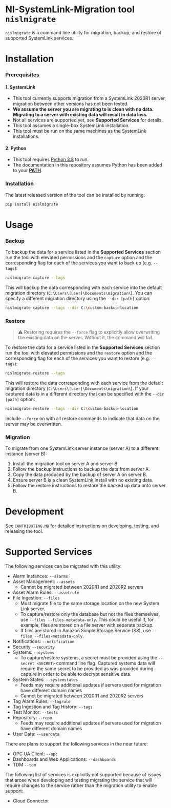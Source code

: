 # NI-SystemLink-Migration tool `nislmigrate`
`nislmigrate` is a command line utility for migration, backup, and restore of supported SystemLink services.
# Installation
### Prerequisites
#### 1. SystemLink
- This tool currently supports migration from a SystemLink 2020R1 server, migration between other versions has not been tested.
- **We assume the server you are migrating to is clean with no data. Migrating to a server with existing data will result in data loss.**
- Not all services are supported yet, see **Supported Services** for details.
- This tool assumes a single-box SystemLink installation.
- This tool must be run on the same machines as the SystemLink installations.
#### 2. Python
- This tool requires [Python 3.8](https://www.python.org/downloads/release/python-3811/) to run.
- The documentation in this repository assumes Python has been added to your [**PATH**](https://datatofish.com/add-python-to-windows-path/).
### Installation
The latest released version of the tool can be installed by running:
```bash
pip install nislmigrate
```
# Usage
### Backup
To backup the data for a service listed in the **Supported Services** section run the tool with elevated permissions and the `capture` option and the corresponding flag for each of the services you want to back up (e.g. `--tags`):
```bash
nislmigrate capture --tags
```
This will backup the data corresponding with each service into the default migration directory (`C:\Users\[user]\Documents\migration\`). You can specify a different migration directory using the `--dir [path]` option:
```bash
nislmigrate capture --tags --dir C:\custom-backup-location
```

### Restore

> :warning: Restoring requires the `--force` flag to explicitly allow overwriting the existing data on the server. Without it, the command will fail.

To restore the data for a service listed in the **Supported Services** section run the tool with elevated permissions and the `restore` option and the corresponding flag for each of the services you want to restore (e.g. `--tags`):
```bash
nislmigrate restore --tags
```
This will restore the data corresponding with each service from the default migration directory (`C:\Users\[user]\Documents\migration\`). If your captured data is in a different directory that can be specified with the `--dir [path]` option:
```bash
nislmigrate restore --tags --dir C:\custom-backup-location
```

Include `--force` on with all restore commands to indicate that data on the server may be overwritten.

### Migration
To migrate from one SystemLink server instance (server A) to a different instance (server B):
1. Install the migration tool on server A and server B.
1. Follow the backup instructions to backup the data from server A.
1. Copy the data produced by the backup of server A on server B.
1. Ensure server B is a clean SystemLink install with no existing data.
1. Follow the restore instructions to restore the backed up data onto server B.

# Development
See `CONTRIBUTING.MD` for detailed instructions on developing, testing, and releasing the tool.

# Supported Services
The following services can be migrated with this utility:

- Alarm Instances: `--alarms`
- Asset Management: `--assets`
    - Cannot be migrated between 2020R1 and 2020R2 servers
- Asset Alarm Rules: `--assetrule`
- File Ingestion: `--files`
    - Must migrate file to the same storage location on the new System Link server.
    - To capture/restore only the database but not the files themselves, use `--files --files-metadata-only`. This could be useful if, for example, files are stored on a file server with separate backup.
    - If files are stored in Amazon Simple Storage Service (S3), use `--files --files-metadata-only`.
- Notifications: `--notification`
- Security `--security`
- Systems: `--systems`
    - To capture/restore systems, a secret must be provided using the `--secret <SECRET>` command line flag. Captured systems data will require the same secret to be provided as was provided during capture in order to be able to decrypt sensitive data.
- System States: `--systemstates`
    - Feeds may require additional updates if servers used for migration have different domain names
    - Cannot be migrated between 2020R1 and 2020R2 servers
- Tag Alarm Rules: `--tagrule`
- Tag Ingestion and Tag History: `--tags`
- Test Monitor: `--tests`
- Repository: `--repo`
    - Feeds may require additional updates if servers used for migration have different domain names
- User Data: `--userdata`

There are plans to support the following services in the near future:
- OPC UA Client: `--opc`
- Dashboards and Web Applications: `--dashboards`
- TDM `--tdm`

The following list of services is explicitly not supported because of issues that arose when developing and testing migrating the service that will require changes to the service rather than the migration utility to enable support:
- Cloud Connector
